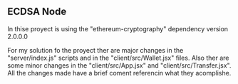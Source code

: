 ## ECDSA Node

In thise proyect is using the "ethereum-cryptography" dependency version 2.0.0.0

For my solution fo the proyect ther are major changes in the "server/index.js" scripts and in the "client/src/Wallet.jsx" files. Also ther are some minor changes in the "client/src/App.jsx" and "client/src/Transfer.jsx". All the changes made have a brief coment referencin what they acomplishe.
